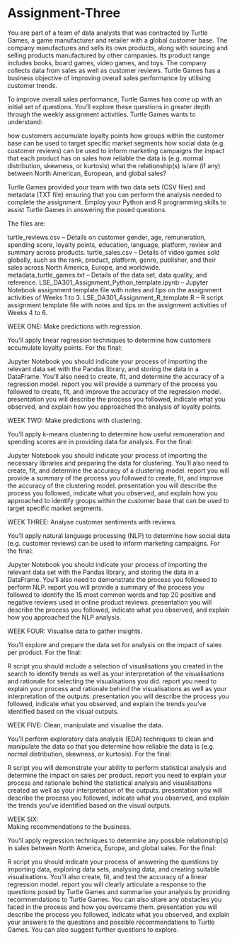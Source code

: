 # Assignment-Three
You are part of a team of data analysts that was contracted by Turtle Games, a game manufacturer and retailer with a global customer base. The company manufactures and sells its own products, along with sourcing and selling products manufactured by other companies. Its product range includes books, board games, video games, and toys. The company collects data from sales as well as customer reviews. Turtle Games has a business objective of improving overall sales performance by utilising customer trends.  

To improve overall sales performance, Turtle Games has come up with an initial set of questions. You’ll explore these questions in greater depth through the weekly assignment activities. Turtle Games wants to understand: 

how customers accumulate loyalty points
how groups within the customer base can be used to target specific market segments 
how social data (e.g. customer reviews) can be used to inform marketing campaigns
the impact that each product has on sales
how reliable the data is (e.g. normal distribution, skewness, or kurtosis)
what the relationship(s) is/are (if any) between North American, European, and global sales? 


Turtle Games provided your team with two data sets (CSV files) and metadata (TXT file) ensuring that you can perform the analysis needed to complete the assignment. Employ your Python and R programming skills to assist Turtle Games in answering the posed questions.

The files are: 

turtle_reviews.csv – Details on customer gender, age, remuneration, spending score, loyalty points, education, language, platform, review and summary across products.
turtle_sales.csv – Details of video games sold globally, such as the rank, product, platform, genre, publisher, and their sales across North America, Europe, and worldwide.
metadata_turtle_games.txt – Details of the data set, data quality, and reference.
LSE_DA301_Assignment_Python_template.ipynb – Jupyter Notebook assignment template file with notes and tips on the assignment activities of Weeks 1 to 3.
LSE_DA301_Assignment_R_template.R – R script assignment template file with notes and tips on the assignment activities of Weeks 4 to 6.



WEEK ONE: Make predictions with regression.

You’ll apply linear regression techniques to determine how customers accumulate loyalty points. For the final:

Jupyter Notebook you should indicate your process of importing the relevant data set with the Pandas library, and storing the data in a DataFrame. You’ll also need to create, fit, and determine the accuracy of a regression model. 
report you will provide a summary of the process you followed to create, fit, and improve the accuracy of the regression model.
presentation you will describe the process you followed, indicate what you observed, and explain how you approached the analysis of loyalty points.

WEEK TWO: Make predictions with clustering.

You’ll apply k-means clustering to determine how useful remuneration and spending scores are in providing data for analysis. For the final:

Jupyter Notebook you should indicate your process of importing the necessary libraries and preparing the data for clustering. You’ll also need to create, fit, and determine the accuracy of a clustering model. 
report you will provide a summary of the process you followed to create, fit, and improve the accuracy of the clustering model.
presentation you will describe the process you followed, indicate what you observed, and explain how you approached to identify groups within the customer base that can be used to target specific market segments. 

WEEK THREE: Analyse customer sentiments with reviews.

You’ll apply natural language processing (NLP) to determine how social data (e.g. customer reviews) can be used to inform marketing campaigns. For the final:

Jupyter Notebook you should indicate your process of importing the relevant data set with the Pandas library, and storing the data in a DataFrame. You’ll also need to demonstrate the process you followed to perform NLP.
report you will provide a summary of the process you followed to identify the 15 most common words and top 20 positive and negative reviews used in online product reviews.
presentation you will describe the process you followed, indicate what you observed, and explain how you approached the NLP analysis.

WEEK FOUR: Visualise data to gather insights.

You’ll explore and prepare the data set for analysis on the impact of sales per product. For the final:

R script you should include a selection of visualisations you created in the search to identify trends as well as your interpretation of the visualisations and rationale for selecting the visualisations you did.
report you need to explain your process and rationale behind the visualisations as well as your interpretation of the outputs.
presentation you will describe the process you followed, indicate what you observed, and explain the trends you’ve identified based on the visual outputs. 


WEEK FIVE: 	Clean, manipulate  and visualise the data.

You’ll perform exploratory data analysis (EDA) techniques to clean and manipulate the data so that you determine how reliable the data is (e.g. normal distribution, skewness, or kurtosis). For the final:

R script you will demonstrate your ability to perform statistical analysis and determine the impact on sales per product.
report you need to explain your process and rationale behind the statistical analysis and visualisations created as well as your interpretation of the outputs.
presentation you will describe the process you followed, indicate what you observed, and explain the trends you’ve identified based on the visual outputs. 

WEEK SIX: 	
Making recommendations to the business.

You’ll apply regression techniques to determine any possible relationship(s) in sales between North America, Europe, and global sales. For the final:

R script you should indicate your process of answering the questions by importing data, exploring data sets, analysing data, and creating suitable visualisations. You'll also create, fit, and test the accuracy of a linear regression model.
report you will clearly articulate a response to the questions posed by Turtle Games and summarise your analysis by providing recommendations to Turtle Games. You can also share any obstacles you faced in the process and how you overcame them.
presentation you will describe the process you followed, indicate what you observed, and explain your answers to the questions and possible recommendations to Turtle Games. You can also suggest further questions to explore.


